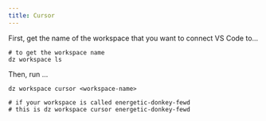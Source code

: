```yaml
---
title: Cursor
---
```

First, get the name of the workspace that you want to connect VS Code to...

```
# to get the workspace name
dz workspace ls
```

Then, run ...

```
dz workspace cursor <workspace-name>

# if your workspace is called energetic-donkey-fewd
# this is dz workspace cursor energetic-donkey-fewd
```
